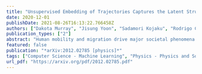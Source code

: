 ```yaml
---
title: "Unsupervised Embedding of Trajectories Captures the Latent Structure of Mobility"
date: 2020-12-01
publishDate: 2021-08-26T16:13:22.766458Z
authors: ["Dakota Murray", "Jisung Yoon", "Sadamori Kojaku", "Rodrigo Costas", "Woo-Sung Jung", "Staša Milojević", "Yong-Yeol Ahn"]
publication_types: ["2"]
abstract: "Human mobility and migration drive major societal phenomena such as the growth and evolution of cities, epidemics, economies, and innovation. Historically, human mobility has been strongly constrained by physical separation -- geographic distance. However, geographic distance is becoming less relevant in the increasingly-globalized world in which physical barriers are shrinking while linguistic, cultural, and historical relationships are becoming more important. As understanding mobility is becoming critical for contemporary society, finding frameworks that can capture this complexity is of paramount importance. Here, using three distinct human trajectory datasets, we demonstrate that a neural embedding model can encode nuanced relationships between locations into a vector-space, providing an effective measure of distance that reflects the multi-faceted structure of human mobility. Focusing on the case of scientific mobility, we show that embeddings of scientific organizations uncover cultural and linguistic relations, and even academic prestige, at multiple levels of granularity. Furthermore, the embedding vectors reveal universal relationships between organizational characteristics and their place in the global landscape of scientific mobility. The ability to learn scalable, dense, and meaningful representations of mobility directly from the data can open up a new avenue of studying mobility across domains."
featured: false
publication: "*arXiv:2012.02785 [physics]*"
tags: ["Computer Science - Machine Learning", "Physics - Physics and Society"]
url_pdf: "https://arxiv.org/pdf/2012.02785.pdf"
---
```

